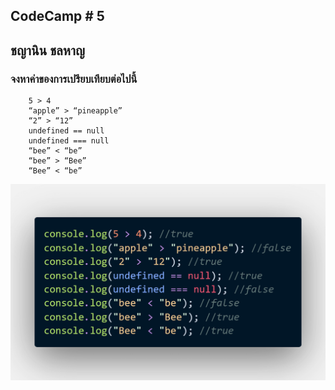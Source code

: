 ## CodeCamp # 5

## ชญานิน ชลหาญ

### จงหาค่าของการเปรียบเทียบต่อไปนี้

```
    5 > 4
    “apple” > “pineapple”
    “2” > “12”
    undefined == null
    undefined === null
    “bee” < “be”
    “bee” > “Bee”
    “Bee” < “be”
```

![code](code.png)
